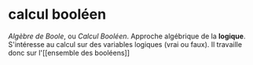 # calcul booléen

_Algèbre de Boole_, ou _Calcul Booléen_.
Approche algébrique de la **logique**.
S'intéresse au calcul sur des variables logiques (vrai ou faux).
Il travaille donc sur l'[[ensemble des booléens]]


